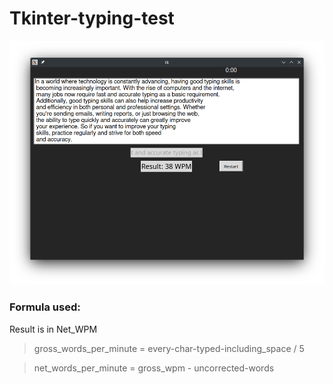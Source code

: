 # Tkinter-typing-test
![tpying_window](images/tkinter-typing-speed-window.png)

### Formula used:
Result is in Net_WPM
> gross_words_per_minute = every-char-typed-including_space / 5

> net_words_per_minute = gross_wpm - uncorrected-words
